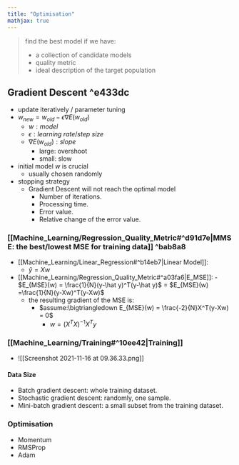 ```yaml
---
title: "Optimisation"
mathjax: true
---
```


> find the best model if we have:
> - a collection of candidate models
> - quality metric 
> - ideal description of the target population

## Gradient Descent ^e433dc

- update iteratively / parameter tuning
- $w_{new} = w_{old}-\epsilon ∇E(w_{old})$ 
	- $w: model$
	- $\epsilon: learning\ rate/step\ size$
	- $∇E(w_{old}): slope$
		- large: overshoot
		- small: slow
-  initial model $w$ is crucial
	- usually chosen randomly
- stopping strategy 
	- Gradient Descent will not reach the optimal model
		- Number of iterations.
		- Processing time. 
		- Error value. 
		- Relative change of the error value.

### [[Machine_Learning/Regression_Quality_Metric#^d91d7e|MMSE: the best/lowest MSE for training data]] ^bab8a8

- [[Machine_Learning/Linear_Regression#^b14eb7|Linear Model]]:
	- $\hat y = Xw$
- [[Machine_Learning/Regression_Quality_Metric#^a03fa6|E_MSE]]:
		- $E_{MSE}(w) = \frac{1}{N}(y-\hat y)^T(y-\hat y)$
		= $E_{MSE}(w) =\frac{1}{N}(y-Xw)^T(y-Xw)$
	- the resulting gradient of the MSE is:
		- $assume:\bigtriangledown E_{MSE}(w) = \frac{-2}{N}X^T(y-Xw) = 0$
			-  $w =(X^TX)^{-1}X^Ty$
### [[Machine_Learning/Training#^10ee42|Training]]
- ![[Screenshot 2021-11-16 at 09.36.33.png]]
#### Data Size
- Batch gradient descent: whole training dataset. 
- Stochastic gradient descent: randomly, one sample. 
- Mini-batch gradient descent: a small subset from the training dataset.

### Optimisation
- Momentum
- RMSProp
- Adam



